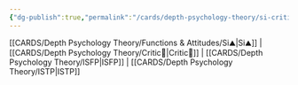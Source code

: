```yaml
---
{"dg-publish":true,"permalink":"/cards/depth-psychology-theory/si-critic/","created":"2023-01-05T12:12:13.393+01:00","updated":"2023-04-23T14:55:48.318+02:00"}
---
```


[[CARDS/Depth Psychology Theory/Functions & Attitudes/Si⛰️\|Si⛰️]] | [[CARDS/Depth Psychology Theory/Critic🤔\|Critic🤔]]  | [[CARDS/Depth Psychology Theory/ISFP\|ISFP]] | [[CARDS/Depth Psychology Theory/ISTP\|ISTP]] 
